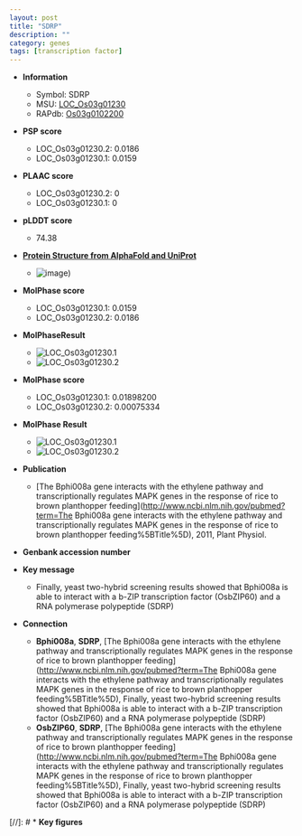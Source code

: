```yaml
---
layout: post
title: "SDRP"
description: ""
category: genes
tags: [transcription factor]
---
```


* **Information**  
    + Symbol: SDRP  
    + MSU: [LOC_Os03g01230](http://rice.plantbiology.msu.edu/cgi-bin/ORF_infopage.cgi?orf=LOC_Os03g01230)  
    + RAPdb: [Os03g0102200](http://rapdb.dna.affrc.go.jp/viewer/gbrowse_details/irgsp1?name=Os03g0102200)  

* **PSP score**  
    + LOC_Os03g01230.2: 0.0186 
    + LOC_Os03g01230.1: 0.0159 

* **PLAAC score**  
    + LOC_Os03g01230.2: 0 
    + LOC_Os03g01230.1: 0 

* **pLDDT score**
    + 74.38

* **[Protein Structure from AlphaFold and UniProt](https://www.uniprot.org/uniprotkb/Q10T39/entry#structure)**
    + ![image](https://ricepsp.github.io/images/Q1/AF-Q10T39-F1.png))

* **MolPhase score**
    + LOC_Os03g01230.1: 0.0159
    + LOC_Os03g01230.2: 0.0186

* **MolPhaseResult**
    + ![LOC_Os03g01230.1](https://ricepsp.github.io/pictures/LOC_Os03g/LOC_Os03g01230.1.png)
    + ![LOC_Os03g01230.2](https://ricepsp.github.io/pictures/LOC_Os03g/LOC_Os03g01230.2.png)

* **MolPhase score**
    + LOC_Os03g01230.1: 0.01898200
    + LOC_Os03g01230.2: 0.00075334

* **MolPhase Result**
    + ![LOC_Os03g01230.1](https://304243504.github.io/Pictures/LOC_Os03g/LOC_Os03g01230.1.png)
    + ![LOC_Os03g01230.2](https://304243504.github.io/Pictures/LOC_Os03g/LOC_Os03g01230.2.png)

* **Publication**  
    + [The Bphi008a gene interacts with the ethylene pathway and transcriptionally regulates MAPK genes in the response of rice to brown planthopper feeding](http://www.ncbi.nlm.nih.gov/pubmed?term=The Bphi008a gene interacts with the ethylene pathway and transcriptionally regulates MAPK genes in the response of rice to brown planthopper feeding%5BTitle%5D), 2011, Plant Physiol.

* **Genbank accession number**  

* **Key message**  
    + Finally, yeast two-hybrid screening results showed that Bphi008a is able to interact with a b-ZIP transcription factor (OsbZIP60) and a RNA polymerase polypeptide (SDRP)

* **Connection**  
    + __Bphi008a__, __SDRP__, [The Bphi008a gene interacts with the ethylene pathway and transcriptionally regulates MAPK genes in the response of rice to brown planthopper feeding](http://www.ncbi.nlm.nih.gov/pubmed?term=The Bphi008a gene interacts with the ethylene pathway and transcriptionally regulates MAPK genes in the response of rice to brown planthopper feeding%5BTitle%5D), Finally, yeast two-hybrid screening results showed that Bphi008a is able to interact with a b-ZIP transcription factor (OsbZIP60) and a RNA polymerase polypeptide (SDRP)
    + __OsbZIP60__, __SDRP__, [The Bphi008a gene interacts with the ethylene pathway and transcriptionally regulates MAPK genes in the response of rice to brown planthopper feeding](http://www.ncbi.nlm.nih.gov/pubmed?term=The Bphi008a gene interacts with the ethylene pathway and transcriptionally regulates MAPK genes in the response of rice to brown planthopper feeding%5BTitle%5D), Finally, yeast two-hybrid screening results showed that Bphi008a is able to interact with a b-ZIP transcription factor (OsbZIP60) and a RNA polymerase polypeptide (SDRP)

[//]: # * **Key figures**  


